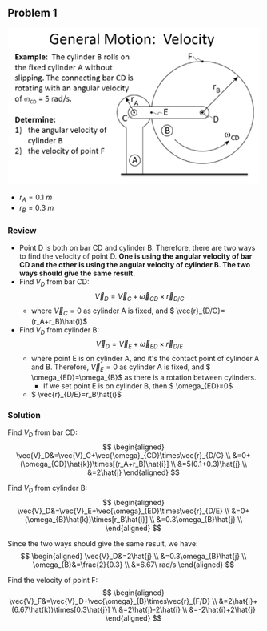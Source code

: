 ## Problem 1

![image-20231107195436910](./Screenshot%202023-11-09%20183754.png)
- $r_{A} = 0.1\ m$
- $r_{B} = 0.3\ m$

### Review

- Point D is both on bar CD and cylinder B. Therefore, there are two ways to find the velocity of point D. **One is using the angular velocity of bar CD and the other is using the angular velocity of cylinder B. The two ways should give the same result.**
- Find $V_D$ from bar CD: $$\vec{V}_D=\vec{V}_C+\vec{\omega}_{CD}\times\vec{r}_{D/C}$$
  - where $\vec{V}_C=0$ as cylinder A is fixed, and $ \vec{r}_{D/C}=(r_A+r_B)\hat{i}$
- Find $V_D$ from cylinder B: $$\vec{V}_D=\vec{V}_E+\vec{\omega}_{ED}\times\vec{r}_{D/E}$$
  - where point E is on cylinder A, and it's the contact point of cylinder A and B. Therefore, $\vec{V}_E=0$ as cylinder A is fixed, and $ \omega_{ED}=\omega_{B}$ as there is a rotation between cylinders.
    - If we set point E is on cylinder B, then $ \omega_{ED}=0$
  - $ \vec{r}_{D/E}=r_B\hat{i}$

<div style="page-break-after: always;"></div>


### Solution

Find $V_D$ from bar CD: 
$$
\begin{aligned}
\vec{V}_D&=\vec{V}_C+\vec{\omega}_{CD}\times\vec{r}_{D/C} \\
&=0+(\omega_{CD}\hat{k})\times[(r_A+r_B)\hat{i}] \\
&=5(0.1+0.3)\hat{j} \\
&=2\hat{j}
\end{aligned}
$$

Find $V_D$ from cylinder B:
$$
\begin{aligned}
\vec{V}_D&=\vec{V}_E+\vec{\omega}_{ED}\times\vec{r}_{D/E} \\
&=0+(\omega_{B}\hat{k})\times[r_B\hat{i}] \\
&=0.3\omega_{B}\hat{j} \\
\end{aligned}
$$

Since the two ways should give the same result, we have:
$$
\begin{aligned}
\vec{V}_D&=2\hat{j} \\
&=0.3\omega_{B}\hat{j} \\
\omega_{B}&=\frac{2}{0.3} \\
&=6.67\ rad/s
\end{aligned}
$$

Find the velocity of point F: 
$$
\begin{aligned}
\vec{V}_F&=\vec{V}_D+\vec{\omega}_{B}\times\vec{r}_{F/D} \\
&=2\hat{j}+(6.67\hat{k})\times[0.3\hat{j}] \\
&=2\hat{j}-2\hat{i} \\
&=-2\hat{i}+2\hat{j}
\end{aligned}
$$

<!-- page segamentation -->
<div style="page-break-after: always;"></div>
